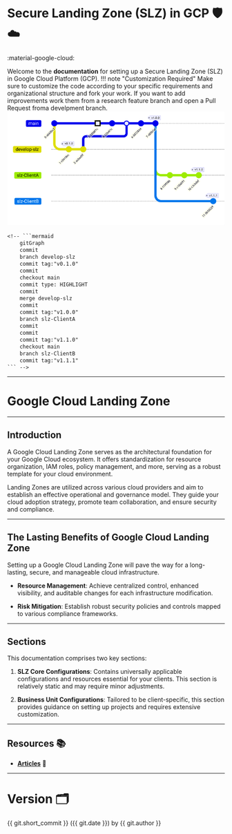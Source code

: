 # Secure Landing Zone (SLZ) in GCP  🛡️☁️
:material-google-cloud:


Welcome to the **documentation** for setting up a Secure Landing Zone (SLZ) in Google Cloud Platform (GCP).
!!! note "Customization Required"
    Make sure to customize the code according to your specific requirements and organizational structure and fork your work. If you want to add improvements work them from a research feature branch and open a Pull Request froma develpment branch.
    ![image info](./img/git-flow.png)

    <!-- ```mermaid
        gitGraph
        commit
        branch develop-slz
        commit tag:"v0.1.0"
        commit
        checkout main
        commit type: HIGHLIGHT
        commit
        merge develop-slz
        commit
        commit tag:"v1.0.0"
        branch slz-ClientA
        commit
        commit
        commit tag:"v1.1.0"
        checkout main
        branch slz-ClientB
        commit tag:"v1.1.1"
    ``` -->

---

# Google Cloud Landing Zone

---

## Introduction

A Google Cloud Landing Zone serves as the architectural foundation for your Google Cloud ecosystem. It offers standardization for resource organization, IAM roles, policy management, and more, serving as a robust template for your cloud environment.

Landing Zones are utilized across various cloud providers and aim to establish an effective operational and governance model. They guide your cloud adoption strategy, promote team collaboration, and ensure security and compliance.

---

## The Lasting Benefits of Google Cloud Landing Zone

Setting up a Google Cloud Landing Zone will pave the way for a long-lasting, secure, and manageable cloud infrastructure.

- **Resource Management**: Achieve centralized control, enhanced visibility, and auditable changes for each infrastructure modification.

- **Risk Mitigation**: Establish robust security policies and controls mapped to various compliance frameworks.

---

## Sections

This documentation comprises two key sections:

1. **SLZ Core Configurations**: Contains universally applicable configurations and resources essential for your clients. This section is relatively static and may require minor adjustments.

2. **Business Unit Configurations**: Tailored to be client-specific, this section provides guidance on setting up projects and requires extensive customization.

---

## Resources 📚

- [**Articles**](./additional-resources.md#seed) 🌱

---

# Version 🗂️

{{ git.short_commit }} ({{ git.date }}) by {{ git.author }}
